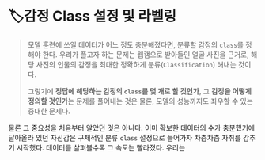# :label:감정 Class 설정 및 라벨링

> 모델 훈련에 쓰일 데이터가 어느 정도 충분해졌다면, 분류할 감정의 `class`를 정해야 한다. 우리가 풀고자 하는 문제는 웹캠으로 받아들인 얼굴 사진을 근거로, 해당 사진의 인물의 감정을 최대한 정확하게 분류(`Classification`) 해내는 것이다. 
>
> 그렇기에 **정답에 해당하는 감정의 `class`를 몇 개로 할 것인가**,  그 **감정을 어떻게 정의할 것인가**는 문제를 풀어내는 것은 물론, 모델의 성능까지도 좌우할 수 있는 중대한 문제다.  



물론 그 중요성을 처음부터 알았던 것은 아니다. 이미 확보한 데이터의 수가 충분했기에 달아올라 있던 자신감은 구체적인 분류 `class` 설정으로 들어가자 차츰차츰 자취를 감추기 시작했다. 데이터를 살펴볼수록 그 속도는 빨라졌다. 우리는 
